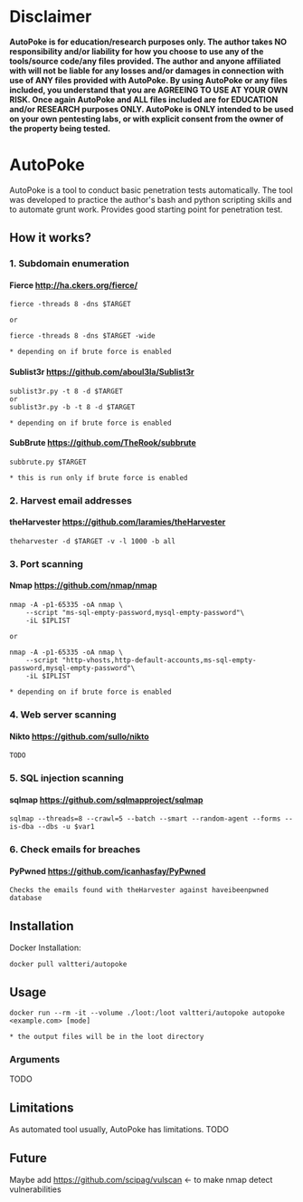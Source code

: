 # Disclaimer
**AutoPoke is for education/research purposes only. The author takes NO responsibility and/or liability for how you choose to use any of the tools/source code/any files provided. The author and anyone affiliated with will not be liable for any losses and/or damages in connection with use of ANY files provided with AutoPoke. By using AutoPoke or any files included, you understand that you are AGREEING TO USE AT YOUR OWN RISK. Once again AutoPoke and ALL files included are for EDUCATION and/or
RESEARCH purposes ONLY. AutoPoke is ONLY intended to be used on your own pentesting labs, or with explicit consent from the owner of the property being tested.**

# AutoPoke
AutoPoke is a tool to conduct basic penetration tests automatically.
The tool was developed to practice the author's bash and python scripting skills and to automate grunt work.
Provides good starting point for penetration test.


## How it works?
### 1. Subdomain enumeration

#### Fierce http://ha.ckers.org/fierce/
```
fierce -threads 8 -dns $TARGET

or

fierce -threads 8 -dns $TARGET -wide

* depending on if brute force is enabled
```

#### Sublist3r https://github.com/aboul3la/Sublist3r
```
sublist3r.py -t 8 -d $TARGET
or
sublist3r.py -b -t 8 -d $TARGET

* depending on if brute force is enabled
```

#### SubBrute https://github.com/TheRook/subbrute
```
subbrute.py $TARGET

* this is run only if brute force is enabled
```


### 2. Harvest email addresses

#### theHarvester https://github.com/laramies/theHarvester
```
theharvester -d $TARGET -v -l 1000 -b all
```


### 3. Port scanning

#### Nmap https://github.com/nmap/nmap
```
nmap -A -p1-65335 -oA nmap \
    --script "ms-sql-empty-password,mysql-empty-password"\
    -iL $IPLIST

or

nmap -A -p1-65335 -oA nmap \
    --script "http-vhosts,http-default-accounts,ms-sql-empty-password,mysql-empty-password"\
    -iL $IPLIST

* depending on if brute force is enabled
```


### 4. Web server scanning

#### Nikto https://github.com/sullo/nikto
```
TODO
```


### 5. SQL injection scanning

#### sqlmap https://github.com/sqlmapproject/sqlmap
```
sqlmap --threads=8 --crawl=5 --batch --smart --random-agent --forms --is-dba --dbs -u $var1
```


### 6. Check emails for breaches
#### PyPwned https://github.com/icanhasfay/PyPwned
```
Checks the emails found with theHarvester against haveibeenpwned database
```


## Installation
Docker Installation:
```
docker pull valtteri/autopoke
```

## Usage
```
docker run --rm -it --volume ./loot:/loot valtteri/autopoke autopoke <example.com> [mode]

* the output files will be in the loot directory
```

### Arguments
TODO


## Limitations
As automated tool usually, AutoPoke has limitations.
TODO


## Future
Maybe add https://github.com/scipag/vulscan <- to make nmap detect vulnerabilities


